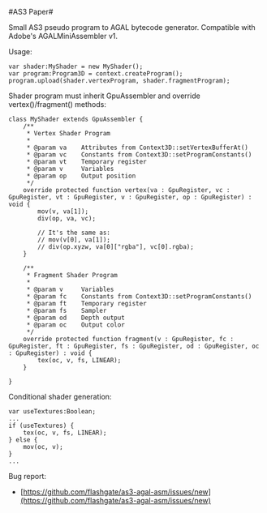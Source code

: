 #AS3 Paper#

Small AS3 pseudo program to AGAL bytecode generator.
Compatible with Adobe's AGALMiniAssembler v1.

Usage:

	var shader:MyShader = new MyShader();
	var program:Program3D = context.createProgram();
	program.upload(shader.vertexProgram, shader.fragmentProgram);

Shader program must inherit GpuAssembler and override vertex()/fragment() methods:
    
	class MyShader extends GpuAssembler {
		/**
		 * Vertex Shader Program
		 * 
		 * @param va	Attributes from Context3D::setVertexBufferAt()
		 * @param vc	Constants from Context3D::setProgramConstants()
		 * @param vt	Temporary register
		 * @param v		Variables
		 * @param op	Output position
		 */
		override protected function vertex(va : GpuRegister, vc : GpuRegister, vt : GpuRegister, v : GpuRegister, op : GpuRegister) : void {
			mov(v, va[1]);
			div(op, va, vc);

			// It's the same as:
			// mov(v[0], va[1]);
			// div(op.xyzw, va[0]["rgba"], vc[0].rgba);
		}

		/**
		 * Fragment Shader Program
		 * 
		 * @param v		Variables
		 * @param fc	Constants from Context3D::setProgramConstants()
		 * @param ft	Temporary register
		 * @param fs	Sampler
		 * @param od	Depth output
		 * @param oc	Output color
		 */
		override protected function fragment(v : GpuRegister, fc : GpuRegister, ft : GpuRegister, fs : GpuRegister, od : GpuRegister, oc : GpuRegister) : void {
			tex(oc, v, fs, LINEAR);
		}

	}

Conditional shader generation:

	var useTextures:Boolean;
	...
	if (useTextures) {
		tex(oc, v, fs, LINEAR);
	} else {
		mov(oc, v);	
	}
	...

Bug report:

- [https://github.com/flashgate/as3-agal-asm/issues/new](https://github.com/flashgate/as3-agal-asm/issues/new)
 

